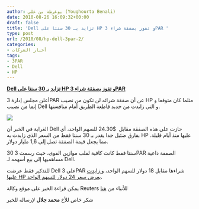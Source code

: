 ```yaml
---
author: يوغرطة بن علي (Youghourta Benali)
date: 2010-08-26 16:09:32+00:00
draft: false
title: 'Dell تزايد بـ 30 سنتا على HP و تفوز بصفقة شراء 3PAR '
type: post
url: /2010/08/hp-dell-3par-2/
categories:
- أخبار الشركات
tags:
- 3PAR
- Dell
- HP
---
```


**[Dell تزايد بـ 30 سنتا على HP و تفوز بصفقة شراء 3PAR](https://www.it-scoop.com/2010/08/hp-dell-3par-2)**


أعلن مجلس إدارة 3PAR عن أن صفقة شرائه لن تكون من نصيب HP مثلما كان متوقعا و إنما من نصيب Dell و التي زايدت من جديد قاطعة الطريق أمام منافستها.


[![](https://www.it-scoop.com/wp-content/uploads/2010/08/HP-Dell-3par.png )
](https://www.it-scoop.com/2010/08/hp-dell-3par-2)


الغرابة في الخبر أن Dell حازت على هذه الصفقة مقابل  $24.30 للسهم الواحد، أي بفارق ضئيل جدا يقدر بـ 30 سنتا فقط من السعر الذي زايدت به HP عليها منذ أيام قليلة. مما يجعل قيمة الصفقة تصل إلى 1,6 مليار دولار.

30 سنتا فقط كانت كافية لقلب موازين القوى، حيث رسمت 3PAR الصفقة داعية مساهميها إلى بيع أسهمه لـ Dell.

للتذكير فقط عرضت Dell على 3PAR شراءها مقابل 18 دولار للسهم الواحد، [و زايدت عليها HP بعرض سعر 24 دولار للسهم الواحد](https://www.it-scoop.com/2010/08/hp-dell-3par/).

يمكن قراءة الخبر على موقع وكالة Reuters للأنباء من [هنا](http://www.reuters.com/article/idUSTRE67N0B420100826)

شكر خاص للأخ **محمد جلال** لإرساله للخبر
